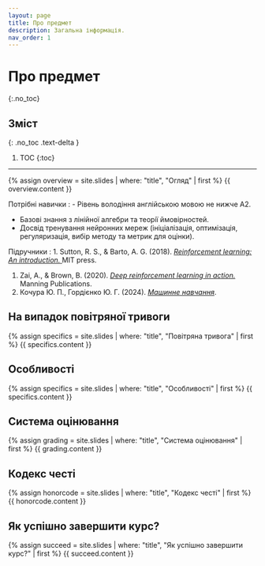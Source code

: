 ```yaml
---
layout: page
title: Про предмет
description: Загальна інформація.
nav_order: 1
---
```


# Про предмет
{:.no_toc}

## Зміст
{: .no_toc .text-delta }

1. TOC
{:toc}

---

{% assign overview = site.slides | where: "title", "Огляд" | first %}
{{ overview.content }}


Потрiбнi навички
: - Рівень володіння англійською мовою не нижче А2.
- Базовi знання з лiнiйної алгебри та теорiї ймовiрностей.
- Досвiд тренування нейронних мереж (iнiцiалiзацiя, оптимiзацiя, регуляризацiя, вибiр методу
та метрик для оцiнки).

Підручники
: 1. Sutton, R. S., & Barto, A. G. (2018). [*Reinforcement learning: An introduction.* ](http://incompleteideas.net/book/the-book-2nd.html) MIT press.
1. Zai, A., & Brown, B. (2020). [*Deep reinforcement learning in action.*](https://www.manning.com/books/deep-reinforcement-learning-in-action) Manning Publications.
 1. Кочура Ю. П., Гордієнко Ю. Г. (2024). [*Машинне навчання*](https://drive.google.com/file/d/130ruX0CGGNtX1E39Y622Bu_CThHjb9nc/view?usp=sharing).


## На випадок повітряної тривоги
{% assign specifics = site.slides | where: "title", "Повітряна тривога" | first %}
{{ specifics.content }}

## Особливостi
{% assign specifics = site.slides | where: "title", "Особливостi" | first %}
{{ specifics.content }}

## Система оцiнювання
{% assign grading = site.slides | where: "title", "Система оцiнювання" | first %}
{{ grading.content }}


## Кодекс честi
{% assign honorcode = site.slides | where: "title", "Кодекс честi" | first %}
{{ honorcode.content }}


## Як успішно завершити курс?
{% assign succeed = site.slides | where: "title", "Як успішно завершити курс?" | first %}
{{ succeed.content }}